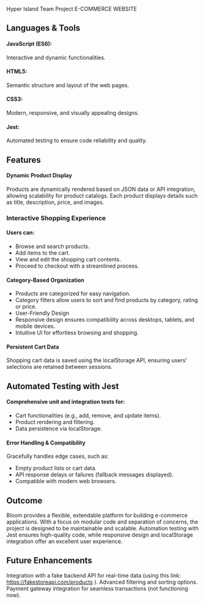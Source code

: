 Hyper Island Team Project 
E-COMMERCE WEBSITE

## Languages & Tools
#### JavaScript (ES6): 
Interactive and dynamic functionalities.
#### HTML5: 
Semantic structure and layout of the web pages.
#### CSS3: 
Modern, responsive, and visually appealing designs.
#### Jest: 
Automated testing to ensure code reliability and quality.


## Features
#### Dynamic Product Display
Products are dynamically rendered based on JSON data or API integration, allowing scalability for product catalogs. Each product displays details such as title, description, price, and images.

### Interactive Shopping Experience
#### Users can:
* Browse and search products.
* Add items to the cart.
* View and edit the shopping cart contents.
* Proceed to checkout with a streamlined process.

#### Category-Based Organization
* Products are categorized for easy navigation.
* Category filters allow users to sort and find products by category, rating or price.
* User-Friendly Design
* Responsive design ensures compatibility across desktops, tablets, and mobile devices.
* Intuitive UI for effortless browsing and shopping.

#### Persistent Cart Data
Shopping cart data is saved using the localStorage API, ensuring users' selections are retained between sessions.


## Automated Testing with Jest
#### Comprehensive unit and integration tests for:
- Cart functionalities (e.g., add, remove, and update items).
- Product rendering and filtering.
- Data persistence via localStorage.

#### Error Handling & Compatibility
Gracefully handles edge cases, such as:
- Empty product lists or cart data.
- API response delays or failures (fallback messages displayed).
- Compatible with modern web browsers.


## Outcome
Bloom provides a flexible, extendable platform for building e-commerce applications. With a focus on modular code and separation of concerns, the project is designed to be maintainable and scalable. Automation testing with Jest ensures high-quality code, while responsive design and localStorage integration offer an excellent user experience.

## Future Enhancements
Integration with a fake backend API for real-time data (using this link: https://fakestoreapi.com/products ).
Advanced filtering and sorting options.
Payment gateway integration for seamless transactions (not functioning now).  
